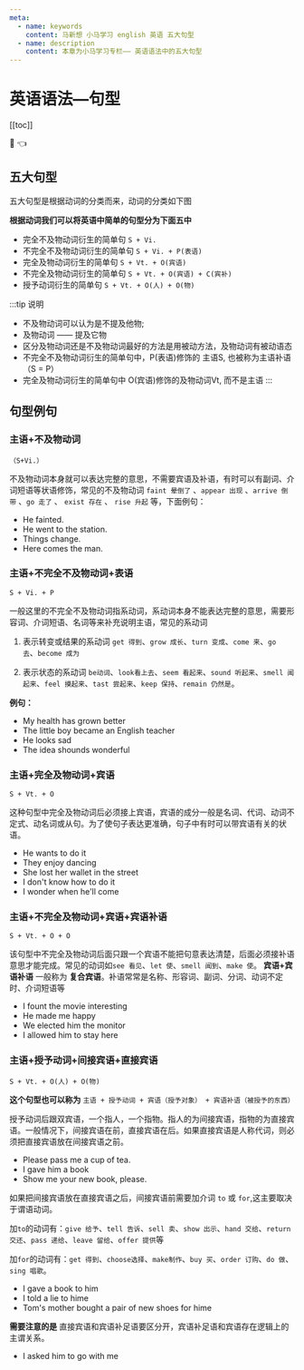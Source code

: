```yaml
---
meta:
  - name: keywords
    content: 马新想 小马学习 english 英语 五大句型
  - name: description
    content: 本章为小马学习专栏—— 英语语法中的五大句型
---
```


# 英语语法—句型

[[toc]]

:horse: 👈

<EnTool :isReadTool="false"/>


## 五大句型

五大句型是根据动词的分类而来，动词的分类如下图


<images src="/english/sentence1.png" />


**根据动词我们可以将英语中简单的句型分为下面五中**

 - 完全不及物动词衍生的简单句 `S + Vi.`
 - 不完全不及物动词衍生的简单句 `S + Vi. + P(表语)`
 - 完全及物动词衍生的简单句 `S + Vt. + O(宾语)`
 - 不完全及物动词衍生的简单句 `S + Vt. + O(宾语) + C(宾补)`
 - 授予动词衍生的简单句 `S + Vt. + O(人) + O(物)`

:::tip 说明
- 不及物动词可以认为是不提及他物; 
- 及物动词 —— 提及它物
- 区分及物动词还是不及物动词最好的方法是用被动方法，及物动词有被动语态
- 不完全不及物动词衍生的简单句中，P(表语)修饰的 主语S, 也被称为主语补语（S = P）
- 完全及物动词衍生的简单句中  O(宾语)修饰的及物动词Vt, 而不是主语
:::

## 句型例句

### 主语+不及物动词 

`（S+Vi.）`

不及物动词本身就可以表达完整的意思，不需要宾语及补语，有时可以有副词、介词短语等状语修饰，常见的不及物动词 `faint 晕倒了` 、`appear 出现` 、`arrive 倒带` 、`go 走了` 、 `exist 存在` 、 `rise 升起` 等，下面例句：


- <En msg="他晕倒了 faint 不及物动词" read="/feintid/" :enType="2">He fainted.</En>
- <En msg="他去火车站了。 to the station做 介词短语(adv)作状语" :enType="2">He went to the station.</En>
- <En msg="事物实惠变化的" :enType="2">Things change.</En>
- <En msg="那人来了 （这种类似 there/here + Vi. + 主语）" :enType="2">Here comes the man.</En>



### 主语+不完全不及物动词+表语 

`S + Vi. + P`

一般这里的不完全不及物动词指系动词，系动词本身不能表达完整的意思，需要形容词、介词短语、名词等来补充说明主语，常见的系动词

1. 表示转变或结果的系动词 `get 得到`、`grow 成长`、`turn 变成`、`come 来`、`go 去`、`become 成为`

2. 表示状态的系动词 `be动词`、`look看上去`、`seem 看起来`、`sound 听起来`、`smell 闻起来`、`feel 摸起来`、`tast 尝起来`、`keep 保持`、`remain 仍然是`。

**例句：**


- <En msg=" 我的健康状况有所好转" :enType="2">My health has grown better</En>
- <En msg="小男孩变成了一名英语老师" :enType="2">The little boy became an English teacher</En>
- <En msg="他看起来不高兴" :enType="2">He looks sad</En>
- <En msg="这个主意听起来很棒" :enType="2">The idea shounds wonderful</En>

### 主语+完全及物动词+宾语

 `S + Vt. + O`

这种句型中完全及物动词后必须接上宾语，宾语的成分一般是名词、代词、动词不定式、动名词或从句。为了使句子表达更准确，句子中有时可以带宾语有关的状语。

- <En msg="他要做此时 （+ 不定时）。" :enType="2">He wants to do it</En>
- <En msg="enjoy后接动名词做宾语" :enType="2">They enjoy dancing</En>
- <En msg="她在街上丢了钱包" :enType="2">She lost her wallet in the street</En>
- <En msg="我不知道如何做此时。know 为完全及物动词，后面跟名词短语做宾语（how to do it）" :enType="2">I don't know how to do it</En>
- <En msg="我不知道他什么时候来。 wonder 作为完全及物动词，后面跟名词性从句做宾语（when he'll come） " :enType="2">I wonder when he'll come</En>
### 主语+不完全及物动词+宾语+宾语补语 

`S + Vt. + O + O`

该句型中不完全及物动词后面只跟一个宾语不能把句意表达清楚，后面必须接补语意思才能完成。常见的动词如`see 看见`、`let 使`、`smell 闻到`、`make 使`。 **宾语+宾语补语** 一般称为 **复合宾语**。补语常常是名称、形容词、副词、分词、动词不定时、介词短语等


- <En msg="我发现这部电影挺有趣。interestring 做 movie 的补语" :enType="2">I fount the movie interesting</En>
- <En msg="他是我高兴。happy形容词做补语" :enType="2">He made me happy</En>
- <En msg="我们选他当班长。" :enType="2">We elected him the monitor</En>
- <En msg="我允许他待在这。 不定式做补语" :enType="2">I allowed him to stay here</En>



### 主语+授予动词+间接宾语+直接宾语 

`S + Vt. + O(人) + O(物)`

**这个句型也可以称为** `主语 + 授予动词 + 宾语（授予对象） + 宾语补语（被授予的东西）`

授予动词后跟双宾语，一个指人，一个指物。指人的为间接宾语，指物的为直接宾语。一般情况下，间接宾语在前，直接宾语在后。如果直接宾语是人称代词，则必须把直接宾语放在间接宾语之前。


- <En msg="me 为宾语  tea 为宾补（直接宾语）" :enType="2">Please pass me a cup of tea.</En>
- <En msg="" :enType="2">I gave him a book</En>
- <En msg="" :enType="2">Show me your new book, please.</En>

如果把间接宾语放在直接宾语之后，间接宾语前需要加介词 `to` 或 `for`,这主要取决于谓语动词。

加`to`的动词有：`give 给予`、`tell 告诉`、`sell 卖`、`show 出示`、`hand 交给`、`return 交还`、`pass 递给`、`leave 留给`、`offer 提供`等

加`for`的动词有：`get 得到`、`choose选择`、`make制作`、`buy 买`、`order 订购`、`do 做`、`sing 唱歌`。

- <En msg="" :enType="2">I gave a book to him</En>
- <En msg="" :enType="2">I told a lie to hime</En>
- <En msg="" :enType="2">Tom's mother bought a pair of new shoes for hime</En>



**需要注意的是** 直接宾语和宾语补足语要区分开，宾语补足语和宾语存在逻辑上的主谓关系。

- <En msg="to go with me 是宾语补语，而不是直接宾语" :enType="2">I asked him to go with me</En>